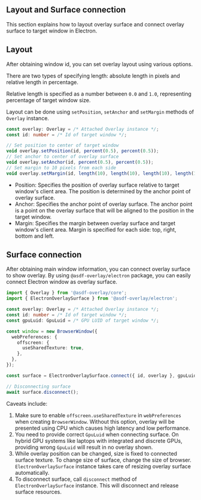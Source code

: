## Layout and Surface connection
This section explains how to layout overlay surface and connect overlay surface to target window in Electron.

## Layout
After obtaining window id, you can set overlay layout using various options.

There are two types of specifying length: absolute length in pixels and relative length in percentage.

Relative length is specified as a number between `0.0` and `1.0`, representing percentage of target window size.

Layout can be done using `setPosition`, `setAnchor` and `setMargin` methods of `Overlay` instance.
```typescript
const overlay: Overlay = /* Attached Overlay instance */;
const id: number = /* Id of target window */;

// Set position to center of target window
void overlay.setPosition(id, percent(0.5), percent(0.5));
// Set anchor to center of overlay surface
void overlay.setAnchor(id, percent(0.5), percent(0.5));
// Set margin to 10 pixels from each side
void overlay.setMargin(id, length(10), length(10), length(10), length(10));
```
* Position: Specifies the position of overlay surface relative to target window's client area.
  The position is determined by the anchor point of overlay surface.
* Anchor: Specifies the anchor point of overlay surface.
   The anchor point is a point on the overlay surface that will be aligned to the position in the target window.
* Margin: Specifies the margin between overlay surface and target window's client area.
  Margin is specified for each side: top, right, bottom and left.

## Surface connection
After obtaining main window information, you can connect overlay surface to show overlay.
By using `@asdf-overlay/electron` package, you can easily connect Electron window as overlay surface.

```typescript
import { Overlay } from '@asdf-overlay/core';
import { ElectronOverlaySurface } from '@asdf-overlay/electron';

const overlay: Overlay = /* Attached Overlay instance */;
const id: number = /* Id of target window */;
const gpuLuid: GpuLuid = /* GPU LUID of target window */;

const window = new BrowserWindow({
  webPreferences: {
    offscreen: {
      useSharedTexture: true,
    },
  },
});

const surface = ElectronOverlaySurface.connect({ id, overlay }, gpuLuid, mainWindow.webContents);

// Disconnecting surface
await surface.disconnect();
```
Caveats include:
1. Make sure to enable `offscreen.useSharedTexture` in `webPreferences` when creating `BrowserWindow`.
   Without this option, overlay will be presented using CPU which causes high latency and low performance.
2. You need to provide correct `GpuLuid` when connecting surface.
   On hybrid GPU systems like laptops with integrated and discrete GPUs, providing wrong `GpuLuid` will result in no overlay shown.
3. While overlay position can be changed, size is fixed to connected surface texture.
   To change size of surface, change the size of browser.
   `ElectronOverlaySurface` instance takes care of resizing overlay surface automatically.
4. To disconnect surface, call `disconnect` method of `ElectronOverlaySurface` instance.
   This will disconnect and release surface resources.
